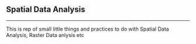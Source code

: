 ## Spatial Data Analysis
<hr>

This is rep of small little things and practices to do with Spatial Data Analysis, Raster Data anlysis etc

